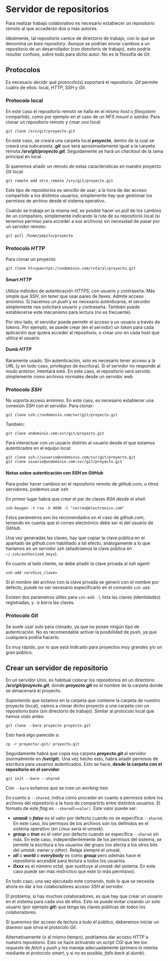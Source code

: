 # Servidor de repositorios

Para realizar trabajo colaborativo es necesario establecer un repositorio remoto al que accederán dos o más autores.

Idealmente, tal repositorio carece de directorio de trabajo, con lo que se denomina un *bare repository*. Aunque se podrían enviar cambios a un repositorio de un desarrollador (con directorio de trabajo), esto podría resultar confuso, sobre todo para dicho autor. No es la filosofía de *Git*.

## Protocolos

Es necesario decidir qué protocolo(s) soportará el repositorio. *Git* permite cuatro de ellos: local, *HTTP*, *SSH* y *Git*.

### Protocolo local

En este caso el repositorio remoto se halla en el mismo *host* o *filesystem* compartido, como por ejemplo en el caso de un *NFS mount* o *samba*. Para clonar un repositorio remoto y crear uno local:

```
git clone /srv/git/proyecto.git
```

En este caso, se creará una carpeta local ***proyecto***, dentro de la cual se creará una subcarpeta ***.git*** que será aproximadamente igual a la carpeta remota ***/srv/git/proyecto.git***. Seguidamente se hará un *checkout* de la rama principal en local.

Si queremos añadir un remoto de estas características en nuestro proyecto *Git* local:

```
git remote add otro_remoto /srv/git/proyecto.git
```

Este tipo de repositorios es sencillo de usar; a la hora de dar acceso compartido a los distintos usuarios, simplemente hay que gestionar los permisos de archivo desde el sistema operativo.

Cuando se trabaja en la misma red, es posible hacer un *pull* de los cambios de un compañero, simplemente indicando la ruta de su repositorio local (si tenemos permiso para acceder a sus archivos) sin necesidad de pasar por un servidor remoto:

```
git pull /home/pepito/proyecto
```

### Protocolo *HTTP*

Para clonar un proyecto:

```
git clone ht<span>tps://undominio.com/ruta/al/proyecto.git
```

#### Smart *HTTP*

Utiliza métodos de autenticación *HTTPS*, con usuario y contraseña. Más simple que *SSH*, sin tener que usar pares de llaves. Admite acceso anónimo. Si hacemos un *push* y es necesario autenticarse, el servidor simplemente nos solicitará usuario y contraseña. También puede establecerse este mecanismo para lectura (no es frecuente).

Por otro lado, el servidor puede permitir el acceso a un usuario a través de *tokens*. Por ejemplo, se puede crear (en el servidor) un *token* para cada aplicación que quiera acceder al repositorio, o crear uno en cada *host* que utiliza el usuario.

#### Dumb *HTTP*

Raramente usado. Sin autenticación, solo es necesario tener acceso a la *URL* (y en todo caso, privilegios de escritura). Si el servidor no responde al modo anterior, intentará este. En este caso, el repositorio será servido simplemente como archivos normales desde un servidor *web*.

### Protocolo *SSH*

No soporta acceso anónimo. En este caso, es necesario establecer una conexión *SSH* con el servidor. Para clonar:

```
git clone ssh://undominio.com/svr/git/proyecto.git
```

También:

```
git clone undominio.com:svr/git/proyecto.git
```

Para interactuar con un usuario distinto al usuario desde el que estamos autenticados en el equipo local:

```
git clone ssh://usuario@undominio.com/svr/git/proyecto.git
git clone usuario@undominio.com:svr/git/proyecto.git
```

#### Notas sobre autenticación con *SSH* en *GitHub*

Para poder hacer cambios en el repositorio remoto de *github.com*, u otros servidores, podemos usar *ssh*.

En primer lugar habrá que crear el par de claves *RSA* desde el *shell*:

`ssh-keygen -t rsa -b 4096 -C "correo@electronico.com"`

Estos parámetros son los recomendados en el caso de *github.com*, teniendo en cuenta que el correo electrónico debe ser el del usuario de *GitHub*.

Una vez generadas las claves, hay que copiar la clave pública en el apartado de *github.com* habilitado a tal efecto, análogamente a lo que haríamos en un servidor *ssh* (añadiríamos la clave pública en `~/.ssh/authorized_keys`).

En cuanto al lado cliente, se debe añadir la clave privada al *ssh agent*:

`ssh-add <archivo_clave>`

Si el nombre del archivo con la clave privada se generó con el nombre por defecto, puede no ser necesario especificarlo en el comando `ssh-add`.

Existen dos parámetros útiles para `ssh-add`: `-l` lista las claves (identidades) registradas, y `-D` borra las claves.

### Protocolo *Git*

Se suele usar solo para clonado, ya que no posee ningún tipo de autenticación. No es recomendable activar la posibilidad de *push*, ya que cualquiera podría hacerlo.

Es muy rápido, por lo que está indicado para proyectos muy grandes y/o un gran público.

## Crear un servidor de repositorio

En un servidor *Unix*, es habitual colocar los repositorios en un directorio ***/srv/git/proyecto.git***, donde ***proyecto.git*** es el nombre de la carpeta donde se almacenará el proyecto.

Suponiendo que estamos en la carpeta que contiene la carpeta de nuestro proyecto (local), vamos a clonar dicho proyecto a una carpeta con un repositorio *bare* (sin directorio de trabajo). Similar al protocolo local que hemos visto antes:

```
git clone --bare proyecto proyecto.git
```

Esto hará algo parecido a:

```
cp -r proyecto/.git/ proyecto.git
```

Seguidamente habrá que copia esa carpeta ***proyecto.git*** al servidor (normalmente en ***/svr/git***). Una vez hecho esto, habrá añadir permisos de escritura para usuarios autenticados. Esto se hace, **desde la carpeta con el repositorio en el servidor**:

```
git init --bare --shared
```
Con `--bare` evitamos que se cree un *working tree*.

En cuanto a `--shared`, indica cómo proceder en cuanto a permisos sobre los archivos del repositorio a la hora de compartirlo entre distintos usuarios. El formato de este *flag* es `--shared[=valor]`. Este valor puede ser:

- ***umask*** o ***false*** es el valor por defecto cuando no se especifica `--shared`. En este caso, los permisos de los archivos son los definidos en el sistema operativo (en *Linux* sería el *umask*).
- ***group*** o ***true*** es el valor por defecto cuando se especifica `--shared` sin más. En este caso, independientemente de los permisos del sistema, se permite la escritura a los usuarios del grupo (no afecta a los otros bits del *umask*: *owner* y *other*). Relaja siempre el *umask*.
- ***all*** o ***world*** o ***everybody*** es como ***group*** pero además hace el repositorio accesible para lectura a todos los usuarios.
- ***0xxx*** es el número octal, que sustituye al *umask* del sistema. En este caso puede ser más restrictivo que este (o más permisivo).

En todo caso, una vez ejecutado este comando, todo lo que se necesita ahora es dar a los colaboradores acceso *SSH* al servidor.

El problema, si hay muchos colaboradores, es que hay que crear un usuario en el sistema para cada uno de ellos. Esto se puede evitar creando un solo usuario (por ejemplo ***git***) que tenga las claves públicas de todos los colaboradores.

Si queremos dar acceso de lectura a todo el público, deberemos iniciar un *daemon* que sirva el protocolo *Git*.

Alternativamente (o al mismo tiempo), podríamos dar acceso *HTTP* a nuestro repositorio. Esto se hace activando un *script CGI* que lee los *requests* de *fetch* y *push* y los maneja adecuadamente (primero lo intenta mediante el protocolo *smart*, y si no es posible, *falls back* al *dumb*).
